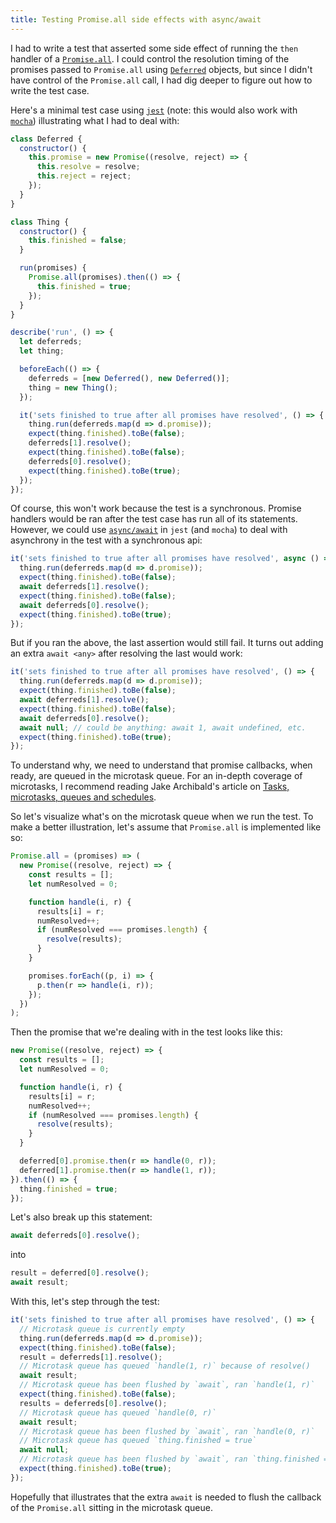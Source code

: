 ```yaml
---
title: Testing Promise.all side effects with async/await
---
```


I had to write a test that asserted some side effect of running the `then`
handler of a [`Promise.all`][p]. I could control the resolution timing of the
promises passed to `Promise.all` using [`Deferred`][d] objects, but since I
didn't have control of the `Promise.all` call, I had dig deeper to figure out
how to write the test case.

Here's a minimal test case using [`jest`][j] (note: this would also work with
[`mocha`][m]) illustrating what I had to deal with:

```js
class Deferred {
  constructor() {
    this.promise = new Promise((resolve, reject) => {
      this.resolve = resolve;
      this.reject = reject;
    });
  }
}

class Thing {
  constructor() {
    this.finished = false;
  }

  run(promises) {
    Promise.all(promises).then(() => {
      this.finished = true;
    });
  }
}

describe('run', () => {
  let deferreds;
  let thing;

  beforeEach(() => {
    deferreds = [new Deferred(), new Deferred()];
    thing = new Thing();
  });

  it('sets finished to true after all promises have resolved', () => {
    thing.run(deferreds.map(d => d.promise));
    expect(thing.finished).toBe(false);
    deferreds[1].resolve();
    expect(thing.finished).toBe(false);
    deferreds[0].resolve();
    expect(thing.finished).toBe(true);
  });
});
```

Of course, this won't work because the test is a synchronous. Promise handlers
would be ran after the test case has run all of its statements. However, we
could use [`async/await`][ja] in `jest` (and `mocha`) to deal with asynchrony in
the test with a synchronous api:

```js
it('sets finished to true after all promises have resolved', async () => {
  thing.run(deferreds.map(d => d.promise));
  expect(thing.finished).toBe(false);
  await deferreds[1].resolve();
  expect(thing.finished).toBe(false);
  await deferreds[0].resolve();
  expect(thing.finished).toBe(true);
});
```

But if you ran the above, the last assertion would still fail. It turns out
adding an extra `await <any>` after resolving the last would work:

```js
it('sets finished to true after all promises have resolved', () => {
  thing.run(deferreds.map(d => d.promise));
  expect(thing.finished).toBe(false);
  await deferreds[1].resolve();
  expect(thing.finished).toBe(false);
  await deferreds[0].resolve();
  await null; // could be anything: await 1, await undefined, etc.
  expect(thing.finished).toBe(true);
});
```

To understand why, we need to understand that promise callbacks, when ready, are
queued in the microtask queue. For an in-depth coverage of microtasks, I
recommend reading Jake Archibald's article on [Tasks, microtasks, queues and
schedules][t].

So let's visualize what's on the microtask queue when we run the test. To make a
better illustration, let's assume that `Promise.all` is implemented like so:

```js
Promise.all = (promises) => (
  new Promise((resolve, reject) => {
    const results = [];
    let numResolved = 0;

    function handle(i, r) {
      results[i] = r;
      numResolved++;
      if (numResolved === promises.length) {
        resolve(results);
      }
    }

    promises.forEach((p, i) => {
      p.then(r => handle(i, r));
    });
  })
);
```

Then the promise that we're dealing with in the test looks like this:

```js
new Promise((resolve, reject) => {
  const results = [];
  let numResolved = 0;

  function handle(i, r) {
    results[i] = r;
    numResolved++;
    if (numResolved === promises.length) {
      resolve(results);
    }
  }

  deferred[0].promise.then(r => handle(0, r));
  deferred[1].promise.then(r => handle(1, r));
}).then(() => {
  thing.finished = true;
});
```

Let's also break up this statement:

```js
await deferreds[0].resolve();
```

into

```js
result = deferred[0].resolve();
await result;
```

With this, let's step through the test:

```js
it('sets finished to true after all promises have resolved', () => {
  // Microtask queue is currently empty
  thing.run(deferreds.map(d => d.promise));
  expect(thing.finished).toBe(false);
  result = deferreds[1].resolve();
  // Microtask queue has queued `handle(1, r)` because of resolve()
  await result;
  // Microtask queue has been flushed by `await`, ran `handle(1, r)`
  expect(thing.finished).toBe(false);
  results = deferreds[0].resolve();
  // Microtask queue has queued `handle(0, r)`
  await result;
  // Microtask queue has been flushed by `await`, ran `handle(0, r)`
  // Microtask queue has queued `thing.finished = true`
  await null;
  // Microtask queue has been flushed by `await`, ran `thing.finished = true`
  expect(thing.finished).toBe(true);
});
```

Hopefully that illustrates that the extra `await` is needed to flush the
callback of the `Promise.all` sitting in the microtask queue.

[d]: https://developer.mozilla.org/en-US/docs/Mozilla/JavaScript_code_modules/Promise.jsm/Deferred
[j]: https://facebook.github.io/jest/
[ja]: https://facebook.github.io/jest/docs/tutorial-async.html
[m]: https://mochajs.org/
[p]: https://developer.mozilla.org/en-US/docs/Web/JavaScript/Reference/Global_Objects/Promise/all
[t]: https://jakearchibald.com/2015/tasks-microtasks-queues-and-schedules/
